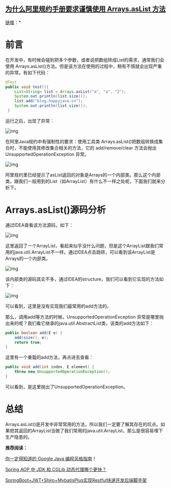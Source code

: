 ## [为什么阿里规约手册要求谨慎使用 Arrays.asList 方法](https://mp.weixin.qq.com/s?__biz=MzI2OTQ4OTQ1NQ==&mid=2247486586&idx=1&sn=00ec99aacd96149fcc9bc7f7f7f8c36d&chksm=eadec83adda9412cafddf2d29ae747cd9b199fe852857af73df510fdac6664274366b5115403&scene=0&xtrack=1&key=f2cbae3bb612f42ed4a6df5cdb7e840e1cda99605cc9f5b607855e54c8940e690b60e6370179796647f7c888173df31f5c5e4fe99ab4d0f87855cf6f5daa796913b46c184af6f452e583531ec1de374e&ascene=1&uin=OTQyMTg1MzE1&devicetype=Windows+10&version=62060833&lang=zh_CN&pass_ticket=LquZw%2F7ZlEREZk5Jg%2FChEs14H4F3tgPgTk7SWbbtjj7%2BjivbtY4rRd0IuoPEHqil)

[链接](https:*//www.jianshu.com/p/2a62bd40677c)：*

# **前言**



在开发中，有时候会碰到把多个参数，或者说把数组转成List的需求，通常我们会使用 Arrays.asList()方法。但是该方法在使用的过程中，稍有不慎就会出现严重的异常。有如下代码：



```java
@Test
public void test(){    
	List<String> list = Arrays.asList("a", "a", "2");    
	System.out.println(list.size());
    list.add("blog.happyjava.cn");
    System.out.println(list.size());
 }

```

运行之后，出现了异常：

![img](https://mmbiz.qpic.cn/mmbiz/YrLz7nDONjERibqkiaYTy2nlugTgZjepfKHBE3tFkfHWvKVIkxlMmiboS2Q4kficdibJ6O14GRESBaKVUDEcqmWJSEA/640?wx_fmt=other&tp=webp&wxfrom=5&wx_lazy=1&wx_co=1)

在阿里Java规约中有强制性的要求：使用工具类 Arrays.asList()把数组转换成集合时，不能使用其修改集合相关的方法，它的 add/remove/clear 方法会抛出 UnsupportedOperationException 异常。

![img](https://mmbiz.qpic.cn/mmbiz/YrLz7nDONjERibqkiaYTy2nlugTgZjepfKibbFVCpsjX74qQGvZKus9CNLproOicicWq0bHo4yVe4MX2oXgkL4gWYOQ/640?wx_fmt=other&tp=webp&wxfrom=5&wx_lazy=1&wx_co=1)

阿里规约里已经提示了asList返回的对象是Arrays的一个内部类。那么这个内部类，跟我们一般用到的List（如ArrayList）有什么不一样之处呢，下面我们就来分析下。



# **Arrays.asList()源码分析**



通过IDEA查看该方法源码，如下：

![img](https://mmbiz.qpic.cn/mmbiz/YrLz7nDONjERibqkiaYTy2nlugTgZjepfKbDgueN8QFPX83kzhWrBv92LkrzuytRm6cUXWu2mVd6xmYqTHMAGq2w/640?wx_fmt=other&tp=webp&wxfrom=5&wx_lazy=1&wx_co=1)

这里返回了一个ArrayList，看起来似乎没什么问题，但是这个ArrayList跟我们常用的java.util.ArrayList不一样。通过IDEA点击跳转，可以看到该ArrayList是Arrays的一个内部类。

![img](https://mmbiz.qpic.cn/mmbiz/YrLz7nDONjERibqkiaYTy2nlugTgZjepfKQJw0uoev1NCibItKkLNibjJ3mgnryEfsRJDeKe9YdrzzXa2G9vQco8cg/640?wx_fmt=other&tp=webp&wxfrom=5&wx_lazy=1&wx_co=1)

该内部类的源码其实不多，通过IDEA的structure，我们可以看到它实现的方法如下：

![img](https://mmbiz.qpic.cn/mmbiz/YrLz7nDONjERibqkiaYTy2nlugTgZjepfKjYYIlHyGXKbNHwbyZt7RgEgLERparKT1UFib9lxH3Sn2Fw3GIDzic3pg/640?wx_fmt=other&tp=webp&wxfrom=5&wx_lazy=1&wx_co=1)

可以看到，这里是没有实现我们最常用的add方法的。

那么，调用add等方法的时候，UnsupportedOperationException 异常是哪里抛出来的呢？我们看它继承的java.util.AbstractList类，该类的add方法如下：

```java
public boolean add(E e) {
	add(size(), e);
    return true;
}

```

这里有一个重载的add方法，再点进去查看：



```java
public void add(int index, E element) {    
    throw new UnsupportedOperationException();
}

```

可以看到，是这里抛出了UnsupportedOperationException。

#  

# **总结**



Arrays.asList()是开发中非常常用的方法，所以我们一定要了解其存在的坑点。如果把其返回的ArrayList当做了我们常用的java.util.ArrayList，那么是很容易埋下生产隐患的。





**推荐阅读：**

[你一定得知道的 Google Java 编程风格指南](http://mp.weixin.qq.com/s?__biz=MzI2OTQ4OTQ1NQ==&mid=2247486560&idx=1&sn=db6804fd8c5cfa736bb8cd7113f90682&chksm=eadec820dda94136b3d9a0ef285d361bcedf1e159a479ae9e5c20881cd30ed230385204c8b16&token=1003531771&lang=zh_CN&scene=21#wechat_redirect)！

[Spring AOP 中 JDK 和 CGLib 动态代理哪个更快？](http://mp.weixin.qq.com/s?__biz=MzI2OTQ4OTQ1NQ==&mid=2247486554&idx=1&sn=727f1255b5c78c6bf819c893ded57fce&chksm=eadec81adda9410cab7284f8248e7d960c15d6bcd409d175ee4361a2db34af4062a4d2ba91b7&token=1003531771&lang=zh_CN&scene=21#wechat_redirect)

[SpringBoot+JWT+Shiro+MybatisPlus实现Restful快速开发后端脚手架](http://mp.weixin.qq.com/s?__biz=MzI2OTQ4OTQ1NQ==&mid=2247486552&idx=1&sn=628ea0603ed3ca9f9c74c161e4815d85&chksm=eadec818dda9410e263c3b0783997b2989c634014677cf10b99e0917d76e18b00a57db6bf661&token=1003531771&lang=zh_CN&scene=21#wechat_redirect)